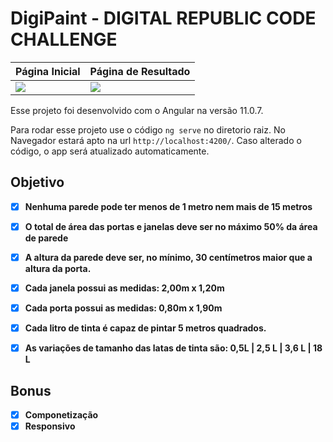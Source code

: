 # DigiPaint - DIGITAL REPUBLIC CODE CHALLENGE

| Página Inicial | Página de Resultado |
|---|---|
|  ![](https://uploaddeimagens.com.br/images/003/120/785/full/1.jpg?1615244304) |  ![](https://uploaddeimagens.com.br/images/003/120/786/full/2.jpg?1615244338) |

Esse projeto foi desenvolvido com o Angular na versão 11.0.7.

Para rodar esse projeto use o código `ng serve`  no diretorio raiz. No Navegador estará apto na url  `http://localhost:4200/`. Caso alterado o código, o app será atualizado automaticamente.

## Objetivo

- [X] **Nenhuma parede pode ter menos de 1 metro nem mais de 15 metros**
- [X] **O total de área das portas e janelas deve ser no máximo 50% da área de parede**
- [X] **A altura da parede deve ser, no mínimo, 30 centímetros maior que a altura da porta.**
- [X] **Cada janela possui as medidas: 2,00m x 1,20m**
- [X] **Cada porta possui as medidas: 0,80m x 1,90m**
- [X] **Cada litro de tinta é capaz de pintar 5 metros quadrados.**
- [X] **As variações de tamanho das latas de tinta são: 0,5L | 2,5 L | 3,6 L | 18 L**


## Bonus

- [X] **Componetização**
- [X] **Responsivo**
